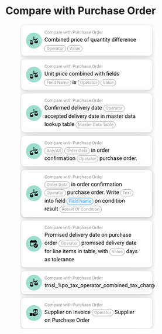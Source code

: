 # Compare with Purchase Order

<figure><img src="../../../../.gitbook/assets/image (19).png" alt=""><figcaption></figcaption></figure>
